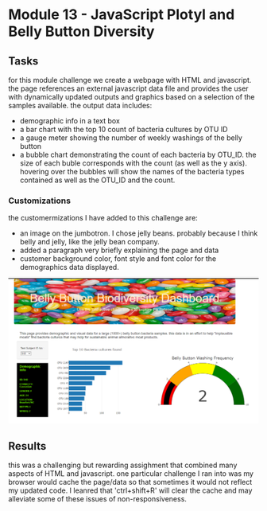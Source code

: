 # Module 13 - JavaScript Plotyl and Belly Button Diversity

## Tasks
for this module challenge we create a webpage with HTML and javascript. the page references an external javascript data file and provides the user with dynamically updated outputs and graphics based on a selection of the samples available. 
the output data includes:
- demographic info in a text box
- a bar chart with the top 10 count of bacteria cultures by OTU ID
- a gauge meter showing the number of weekly washings of the belly button
- a bubble chart demonstrating the count of each bacteria by OTU_ID. the size of each buble corresponds with the count (as well as the y axis). hovering over the bubbles will show the names of the bacteria types contained as well as the OTU_ID and the count. 

### Customizations
the customermizations I have added to this challenge are:
- an image on the jumbotron. I chose jelly beans. probably because I think belly and jelly, like the jelly bean company.
- added a paragraph very briefly explaining the page and data
- customer background color, font style and font color for the demographics data displayed. 

![](static/images/Screen_Clip.png)

## Results

this was a challenging but rewarding assighment that combined many aspects of HTML and javascript. one particular challenge I ran into was my browser would cache the page/data so that sometimes it would not reflect my updated code. I leanred that 'ctrl+shift+R' will clear the cache and may alleviate some of these issues of non-responsiveness. 
